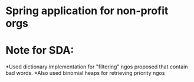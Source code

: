 # Spring application for non-profit orgs

# Note for SDA: 
*Used dictionary implementation for "filtering" ngos proposed that contain bad words.
*Also used binomial heaps for retrieving priority ngos